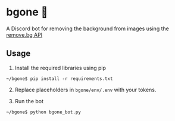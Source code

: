 # bgone 🤖
A Discord bot for removing the background from images using the [remove.bg API](https://www.remove.bg/api)

## Usage
1. Install the required libraries using pip
```
~/bgone$ pip install -r requirements.txt
```

2. Replace placeholders in ```bgone/env/.env``` with your tokens.

3. Run the bot
```
~/bgone$ python bgone_bot.py
```
